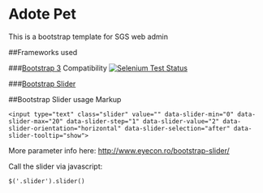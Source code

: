Adote Pet
===

This is a bootstrap template for SGS web admin

##Frameworks used

###[Bootstrap 3](https://github.com/twbs/bootstrap/)
Compatibility
[![Selenium Test Status](https://saucelabs.com/browser-matrix/bootstrap.svg)](https://saucelabs.com/u/bootstrap)

###[Bootstrap Slider](http://www.eyecon.ro/bootstrap-slider/)

##Bootstrap Slider usage
Markup
```
<input type="text" class="slider" value="" data-slider-min="0" data-slider-max="20" data-slider-step="1" data-slider-value="2" data-slider-orientation="horizontal" data-slider-selection="after" data-slider-tooltip="show">
```
More parameter info here: http://www.eyecon.ro/bootstrap-slider/

Call the slider via javascript:
```
$('.slider').slider()
```
